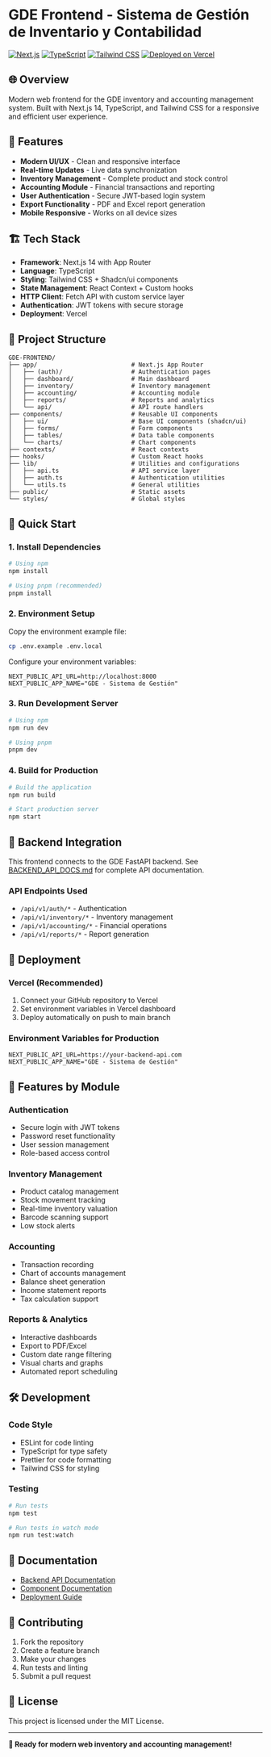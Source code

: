 # GDE Frontend - Sistema de Gestión de Inventario y Contabilidad

[![Next.js](https://img.shields.io/badge/Next.js-14-black?style=for-the-badge&logo=next.js)](https://nextjs.org/)
[![TypeScript](https://img.shields.io/badge/TypeScript-blue?style=for-the-badge&logo=typescript&logoColor=white)](https://typescriptlang.org/)
[![Tailwind CSS](https://img.shields.io/badge/Tailwind_CSS-38B2AC?style=for-the-badge&logo=tailwind-css&logoColor=white)](https://tailwindcss.com/)
[![Deployed on Vercel](https://img.shields.io/badge/Deployed%20on-Vercel-black?style=for-the-badge&logo=vercel)](https://vercel.com/)

## 🌐 Overview

Modern web frontend for the GDE inventory and accounting management system. Built with Next.js 14, TypeScript, and Tailwind CSS for a responsive and efficient user experience.

## 🚀 Features

- **Modern UI/UX** - Clean and responsive interface
- **Real-time Updates** - Live data synchronization
- **Inventory Management** - Complete product and stock control
- **Accounting Module** - Financial transactions and reporting
- **User Authentication** - Secure JWT-based login system
- **Export Functionality** - PDF and Excel report generation
- **Mobile Responsive** - Works on all device sizes

## 🏗️ Tech Stack

- **Framework**: Next.js 14 with App Router
- **Language**: TypeScript
- **Styling**: Tailwind CSS + Shadcn/ui components
- **State Management**: React Context + Custom hooks
- **HTTP Client**: Fetch API with custom service layer
- **Authentication**: JWT tokens with secure storage
- **Deployment**: Vercel

## 📁 Project Structure

```
GDE-FRONTEND/
├── app/                          # Next.js App Router
│   ├── (auth)/                   # Authentication pages
│   ├── dashboard/                # Main dashboard
│   ├── inventory/                # Inventory management
│   ├── accounting/               # Accounting module
│   ├── reports/                  # Reports and analytics
│   └── api/                      # API route handlers
├── components/                   # Reusable UI components
│   ├── ui/                       # Base UI components (shadcn/ui)
│   ├── forms/                    # Form components
│   ├── tables/                   # Data table components
│   └── charts/                   # Chart components
├── contexts/                     # React contexts
├── hooks/                        # Custom React hooks
├── lib/                          # Utilities and configurations
│   ├── api.ts                    # API service layer
│   ├── auth.ts                   # Authentication utilities
│   └── utils.ts                  # General utilities
├── public/                       # Static assets
└── styles/                       # Global styles
```

## 🚀 Quick Start

### 1. Install Dependencies

```bash
# Using npm
npm install

# Using pnpm (recommended)
pnpm install
```

### 2. Environment Setup

Copy the environment example file:

```bash
cp .env.example .env.local
```

Configure your environment variables:

```env
NEXT_PUBLIC_API_URL=http://localhost:8000
NEXT_PUBLIC_APP_NAME="GDE - Sistema de Gestión"
```

### 3. Run Development Server

```bash
# Using npm
npm run dev

# Using pnpm
pnpm dev
```

### 4. Build for Production

```bash
# Build the application
npm run build

# Start production server
npm start
```

## 🔌 Backend Integration

This frontend connects to the GDE FastAPI backend. See [BACKEND_API_DOCS.md](./BACKEND_API_DOCS.md) for complete API documentation.

### API Endpoints Used

- `/api/v1/auth/*` - Authentication
- `/api/v1/inventory/*` - Inventory management
- `/api/v1/accounting/*` - Financial operations
- `/api/v1/reports/*` - Report generation

## 🚀 Deployment

### Vercel (Recommended)

1. Connect your GitHub repository to Vercel
2. Set environment variables in Vercel dashboard
3. Deploy automatically on push to main branch

### Environment Variables for Production

```env
NEXT_PUBLIC_API_URL=https://your-backend-api.com
NEXT_PUBLIC_APP_NAME="GDE - Sistema de Gestión"
```

## 📱 Features by Module

### Authentication
- Secure login with JWT tokens
- Password reset functionality
- User session management
- Role-based access control

### Inventory Management
- Product catalog management
- Stock movement tracking
- Real-time inventory valuation
- Barcode scanning support
- Low stock alerts

### Accounting
- Transaction recording
- Chart of accounts management
- Balance sheet generation
- Income statement reports
- Tax calculation support

### Reports & Analytics
- Interactive dashboards
- Export to PDF/Excel
- Custom date range filtering
- Visual charts and graphs
- Automated report scheduling

## 🛠️ Development

### Code Style

- ESLint for code linting
- TypeScript for type safety
- Prettier for code formatting
- Tailwind CSS for styling

### Testing

```bash
# Run tests
npm test

# Run tests in watch mode
npm run test:watch
```

## 📖 Documentation

- [Backend API Documentation](./BACKEND_API_DOCS.md)
- [Component Documentation](./docs/components.md)
- [Deployment Guide](./docs/deployment.md)

## 🤝 Contributing

1. Fork the repository
2. Create a feature branch
3. Make your changes
4. Run tests and linting
5. Submit a pull request

## 📄 License

This project is licensed under the MIT License.

---

**🎉 Ready for modern web inventory and accounting management!**